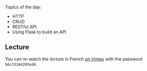 Topics of the day:

- HTTP
- CRUD
- RESTful API
- Using Flask to build an API

## Lecture

You can re-watch the lecture in French [on Vimeo](https://vimeo.com/328166595) with the password `b6c33164203ed4`.
